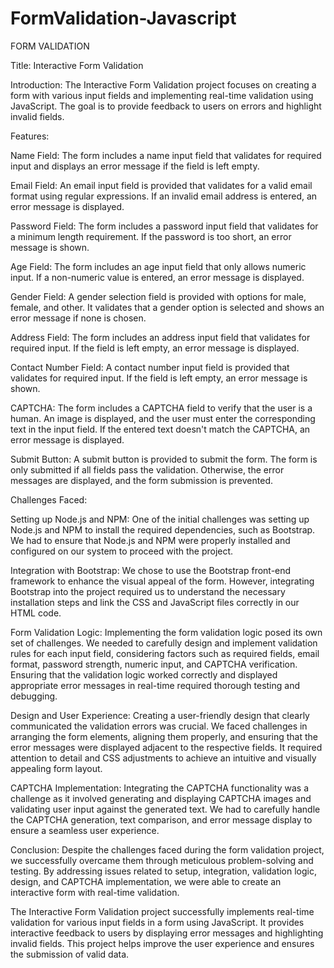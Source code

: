 # FormValidation-Javascript

FORM VALIDATION 

Title: Interactive Form Validation

Introduction:
The Interactive Form Validation project focuses on creating a form with various input fields and implementing real-time validation using JavaScript. The goal is to provide feedback to users on errors and highlight invalid fields.

Features:

Name Field: The form includes a name input field that validates for required input and displays an error message if the field is left empty.

Email Field: An email input field is provided that validates for a valid email format using regular expressions. If an invalid email address is entered, an error message is displayed.

Password Field: The form includes a password input field that validates for a minimum length requirement. If the password is too short, an error message is shown.

Age Field: The form includes an age input field that only allows numeric input. If a non-numeric value is entered, an error message is displayed.

Gender Field: A gender selection field is provided with options for male, female, and other. It validates that a gender option is selected and shows an error message if none is chosen.

Address Field: The form includes an address input field that validates for required input. If the field is left empty, an error message is displayed.

Contact Number Field: A contact number input field is provided that validates for required input. If the field is left empty, an error message is shown.

CAPTCHA: The form includes a CAPTCHA field to verify that the user is a human. An image is displayed, and the user must enter the corresponding text in the input field. If the entered text doesn't match the CAPTCHA, an error message is displayed.

Submit Button: A submit button is provided to submit the form. The form is only submitted if all fields pass the validation. Otherwise, the error messages are displayed, and the form submission is prevented.

Challenges Faced:

Setting up Node.js and NPM:
One of the initial challenges was setting up Node.js and NPM to install the required dependencies, such as Bootstrap. We had to ensure that Node.js and NPM were properly installed and configured on our system to proceed with the project.

Integration with Bootstrap:
We chose to use the Bootstrap front-end framework to enhance the visual appeal of the form. However, integrating Bootstrap into the project required us to understand the necessary installation steps and link the CSS and JavaScript files correctly in our HTML code.

Form Validation Logic:
Implementing the form validation logic posed its own set of challenges. We needed to carefully design and implement validation rules for each input field, considering factors such as required fields, email format, password strength, numeric input, and CAPTCHA verification. Ensuring that the validation logic worked correctly and displayed appropriate error messages in real-time required thorough testing and debugging.

Design and User Experience:
Creating a user-friendly design that clearly communicated the validation errors was crucial. We faced challenges in arranging the form elements, aligning them properly, and ensuring that the error messages were displayed adjacent to the respective fields. It required attention to detail and CSS adjustments to achieve an intuitive and visually appealing form layout.

CAPTCHA Implementation:
Integrating the CAPTCHA functionality was a challenge as it involved generating and displaying CAPTCHA images and validating user input against the generated text. We had to carefully handle the CAPTCHA generation, text comparison, and error message display to ensure a seamless user experience.

Conclusion:
Despite the challenges faced during the form validation project, we successfully overcame them through meticulous problem-solving and testing. By addressing issues related to setup, integration, validation logic, design, and CAPTCHA implementation, we were able to create an interactive form with real-time validation.

The Interactive Form Validation project successfully implements real-time validation for various input fields in a form using JavaScript. It provides interactive feedback to users by displaying error messages and highlighting invalid fields. This project helps improve the user experience and ensures the submission of valid data.
